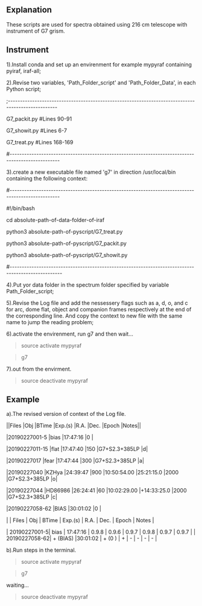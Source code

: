 Explanation
-----------
These scripts are used for spectra obtained using 216 cm telescope with instrument of G7 grism.

Instrument
----------
1).Install conda and set up an envirenment for example mypyraf containing pyiraf, iraf-all;

2).Revise two variables, 'Path_Folder_script' and 'Path_Folder_Data', in each Python script;

;--------------------------------------------------------------------------------------------------

G7_packit.py    #Lines 90-91

G7_showit.py    #Lines 6-7

G7_treat.py     #Lines 168-169

#--------------------------------------------------------------------------------------------------

3).create a new executable file named 'g7' in direction /usr/local/bin containing the following context:

#--------------------------------------------------------------------------------------------------

#!/bin/bash

cd absolute-path-of-data-folder-of-iraf

python3 absolute-path-of-pyscript/G7_treat.py

python3 absolute-path-of-pyscript/G7_packit.py

python3 absolute-path-of-pyscript/G7_showit.py

#---------------------------------------------------------------------------------------------------

4).Put yor data folder in the spectrum folder specified by variable Path_Folder_script;

5).Revise the Log file and add the nessessery flags such as a, d, o, and c for arc, dome flat, object and companion frames 
respectively at the end of the corresponding line. And copy the context to new file with the same name to jump the 
reading problem;

6).activate the envirenment, run g7 and then wait...

>source activate mypyraf

>g7

7).out from the envirment.

>source deactivate mypyraf

Example
-------
a).The revised version of context of the Log file.


||Files          |Obj          |BTime        |Exp.(s)    |R.A.          |Dec.          |Epoch      |Notes||

|20190227001-5  |bias         |17:47:16     |0                                                                   |                                                 

|20190227011-15 |flat         |17:47:40     |150                                               |G7+S2.3+385LP |d|

|20190227017    |fear         |17:47:44     |300                                               |G7+S2.3+385LP |a|

|20190227040    |KZHya        |24:39:47     |900        |10:50:54.00   |25:21:15.0   |2000       |G7+S2.3+385LP |o|

|20190227044    |HD86986      |26:24:41     |60         |10:02:29.00   |+14:33:25.0   |2000       |G7+S2.3+385LP |c|

|20190227058-62 |BIAS         |30:01:02     |0                                                                       |     


| | Files | Obj | BTime | Exp.(s)  | R.A.  | Dec. | Epoch  | Notes |

| 20190227001-5| bias  |   17:47:16     | 0.9.8  | 0.9.6   | 0.9.7 |   0.9.8   | 0.9.7 | 0.9.7 |
| 20190227058-62| + (BIAS) |30:01:02 | + (0 ) | +       |   -   |    -      |   -   |   -   |





b).Run steps in the terminal.

>source activate mypyraf

>g7

waiting...

>source deactivate mypyraf
